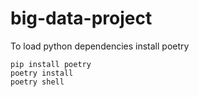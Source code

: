 # big-data-project

To load python dependencies install poetry 
``` 
pip install poetry
poetry install 
poetry shell
 ```
